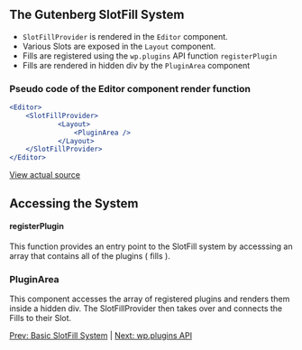 ## The Gutenberg SlotFill System  ##

* `SlotFillProvider` is rendered in the `Editor` component.
* Various Slots are exposed in the `Layout` component.
* Fills are registered using the `wp.plugins` API function `registerPlugin`
* Fills are rendered in hidden div by the `PluginArea` component

  
### Pseudo code of the Editor component render function ###
```jsx
<Editor>
    <SlotFillProvider>
            <Layout> 
                <PluginArea />
            </Layout>
    </SlotFillProvider>
</Editor>
```
[View actual source](https://github.com/WordPress/gutenberg/blob/master/packages/edit-post/src/editor.js)

## Accessing the System ##

#### registerPlugin ###
This function provides an entry point to the SlotFill system by accesssing an array that contains all of the plugins ( fills ).

### PluginArea ##
This component accesses the array of registered plugins and renders them inside a hidden div. The SlotFillProvider then takes over and connects the Fills to their Slot.

[Prev: Basic SlotFill System](./README.md) | [Next: wp.plugins API](./wp-plugins-api.md)